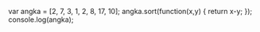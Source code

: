 var angka =  [2, 7, 3, 1, 2, 8, 17, 10];
		angka.sort(function(x,y) {
		return x-y;
		});
		console.log(angka);
